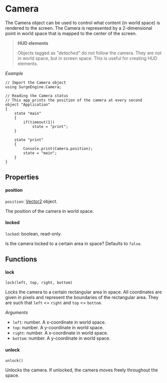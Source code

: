 Camera
======

The Camera object can be used to control what content (in world space) is rendered to the screen. The Camera is represented by a 2-dimensional point in world space that is mapped to the center of the screen.

> **HUD elements**
>
> Objects tagged as *"detached"* do not follow the camera. They are not in world space, but in screen space. This is useful for creating HUD elements.

*Example*

```
// Import the Camera object
using SurgeEngine.Camera;

// Reading the Camera status
// This app prints the position of the camera at every second
object "Application"
{
    state "main"
    {
        if(timeout(1))
            state = "print";
    }

    state "print"
    {
        Console.print(Camera.position);
        state = "main";
    }
}
```

Properties
----------

#### position

`position`: [Vector2](/engine/vector2) object.

The position of the camera in world space.

#### locked

`locked`: boolean, read-only.

Is the camera locked to a certain area in space? Defaults to `false`.

Functions
---------

#### lock

`lock(left, top, right, bottom)`

Locks the camera to a certain rectangular area in space. All coordinates are given in pixels and represent the boundaries of the rectangular area. They are such that `left` <= `right` and `top` <= `bottom`.

*Arguments*

* `left`: number. A x-coordinate in world space.
* `top`: number. A y-coordinate in world space.
* `right`: number. A x-coordinate in world space.
* `bottom`: number. A y-coordinate in world space.

#### unlock

`unlock()`

Unlocks the camera. If unlocked, the camera moves freely throughout the space.
